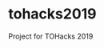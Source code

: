 # tohacks2019
Project for TOHacks 2019

<!-- How does this even work eeeeeeeee
testingsdflsakjf;laskjd;lksjf;lksadjf
sfkdsjahflkjdsa

okay last time I swear

I lied one more
bgfbgfss -->